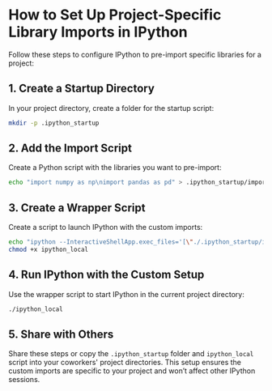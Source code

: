 # How to Set Up Project-Specific Library Imports in IPython

Follow these steps to configure IPython to pre-import specific libraries for a project:

## 1. Create a Startup Directory

In your project directory, create a folder for the startup script:

```bash
mkdir -p .ipython_startup
```

## 2. Add the Import Script

Create a Python script with the libraries you want to pre-import:

```bash
echo "import numpy as np\nimport pandas as pd" > .ipython_startup/imports.py
```

## 3. Create a Wrapper Script

Create a script to launch IPython with the custom imports:

```bash
echo "ipython --InteractiveShellApp.exec_files='[\"./.ipython_startup/imports.py\"]'" > ipython_local
chmod +x ipython_local
```

## 4. Run IPython with the Custom Setup

Use the wrapper script to start IPython in the current project directory:

```bash
./ipython_local
```

## 5. Share with Others

Share these steps or copy the `.ipython_startup` folder and `ipython_local` script into your coworkers' project directories.
This setup ensures the custom imports are specific to your project and won’t affect other IPython sessions.

